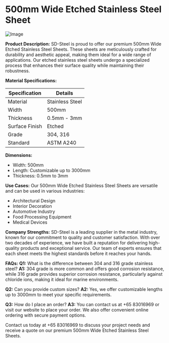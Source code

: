 # 500mm Wide Etched Stainless Steel Sheet

![Image](https://github.com/user-attachments/assets/2567258e-e124-4816-932d-1809bd27ef0b)

**Product Description:**
SD-Steel is proud to offer our premium 500mm Wide Etched Stainless Steel Sheets. These sheets are meticulously crafted for durability and aesthetic appeal, making them ideal for a wide range of applications. Our etched stainless steel sheets undergo a specialized process that enhances their surface quality while maintaining their robustness.

**Material Specifications:**

| Specification | Details |
|---------------|---------|
| Material      | Stainless Steel |
| Width         | 500mm   |
| Thickness     | 0.5mm - 3mm |
| Surface Finish | Etched |
| Grade         | 304, 316 |
| Standard      | ASTM A240 |

**Dimensions:**
- Width: 500mm
- Length: Customizable up to 3000mm
- Thickness: 0.5mm to 3mm

**Use Cases:**
Our 500mm Wide Etched Stainless Steel Sheets are versatile and can be used in various industries:
- Architectural Design
- Interior Decoration
- Automotive Industry
- Food Processing Equipment
- Medical Devices

**Company Strengths:**
SD-Steel is a leading supplier in the metal industry, known for our commitment to quality and customer satisfaction. With over two decades of experience, we have built a reputation for delivering high-quality products and exceptional service. Our team of experts ensures that each sheet meets the highest standards before it reaches your hands.

**FAQs:**
**Q1:** What is the difference between 304 and 316 grade stainless steel?
**A1:** 304 grade is more common and offers good corrosion resistance, while 316 grade provides superior corrosion resistance, particularly against chloride ions, making it ideal for marine environments.

**Q2:** Can you provide custom sizes?
**A2:** Yes, we offer customizable lengths up to 3000mm to meet your specific requirements.

**Q3:** How do I place an order?
**A3:** You can contact us at +65 83016969 or visit our website to place your order. We also offer convenient online ordering with secure payment options.

Contact us today at +65 83016969 to discuss your project needs and receive a quote on our premium 500mm Wide Etched Stainless Steel Sheets.
